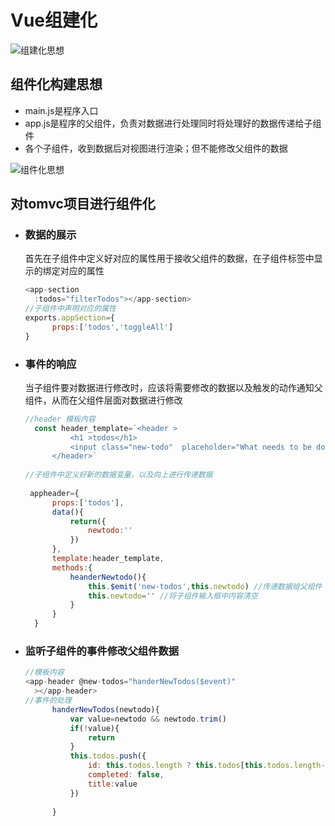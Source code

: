 # Vue组建化

![组建化思想](https://user-images.githubusercontent.com/39325949/63822191-25e1d780-c982-11e9-811b-264b4d1f3f10.png)



## 组件化构建思想

+	main.js是程序入口
+	app.js是程序的父组件，负责对数据进行处理同时将处理好的数据传递给子组件
+	各个子组件，收到数据后对视图进行渲染；但不能修改父组件的数据

![组件化思想](https://user-images.githubusercontent.com/39325949/63845891-52ffab80-c9bd-11e9-9dba-fbf1103da290.png)



## 对tomvc项目进行组件化

+ ### 数据的展示

  首先在子组件中定义好对应的属性用于接收父组件的数据，在子组件标签中显示的绑定对应的属性

  ```javascript
  <app-section 
  	:todos="filterTodos"></app-section>
  //子组件中声明对应的属性
  exports.appSection={
  		props:['todos','toggleAll']
  }
  ```

  

+ ### 事件的响应

  当子组件要对数据进行修改时，应该将需要修改的数据以及触发的动作通知父组件，从而在父组件层面对数据进行修改

  ```javascript
  //header 模板内容
  	const header_template=`<header >		
  			<h1 >todos</h1>
  			<input class="new-todo"  placeholder="What needs to be done?"  v-model="newtodo" @keyup.enter="@keyup.enter="heanderNewtodo"" @blur="@keyup.enter="heanderNewtodo"" >
  		</header>`
      
  //子组件中定义好新的数据变量，以及向上进行传递数据
      
   appheader={
  		props:['todos'],
  		data(){
  			return({
  				newtodo:''
  			})
  		},
  		template:header_template,
  		methods:{
  			heanderNewtodo(){
  				this.$emit('new-todos',this.newtodo) //传递数据给父组件
  				this.newtodo='' //将子组件输入框中内容清空
  			}
  		}
  	}
  ```

  

+ ### 监听子组件的事件修改父组件数据

  ```javascript
  //模板内容
  <app-header @new-todos="handerNewTodos($event)"
  	></app-header>
  //事件的处理
  		handerNewTodos(newtodo){
  			var value=newtodo && newtodo.trim()
  			if(!value){
  				return
  			}
  			this.todos.push({
  				id: this.todos.length ? this.todos[this.todos.length-1].id+1 : 1,
  				completed: false,
  				title:value
  			})
  			
  		}
  ```

  





